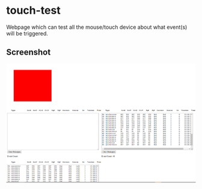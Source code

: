 # touch-test
Webpage which can test all the mouse/touch device about what event(s) will be triggered.

## Screenshot
<img src='screenshot.png'>